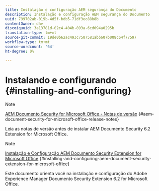 ```yaml
---
title: Instalação e configuração AEM segurança do Documento
description: Instalação e configuração AEM segurança do Documento
uuid: 799702ab-019b-4d5f-bdb5-71df3ec88b8b
contentOwner: dhv
discoiquuid: 3a13781d-02c4-404b-893a-6cd094a0295b
translation-type: tm+mt
source-git-commit: 19de0b62ac493c7507581abb607b008c64f77597
workflow-type: tm+mt
source-wordcount: '64'
ht-degree: 0%

---
```



# Instalando e configurando {#installing-and-configuring}

>[!NOTE]
>
>[AEM Documento Security for Microsoft Office - Notas de versão](../document-security-extension-release-notes.md) {#aem-document-security-for-microsoft-office-release-notes}
>
>Leia as notas de versão antes de instalar AEM Documento Security 6.2 Extension for Microsoft Office.

>[!NOTE]
>
>[Instalação e Configuração AEM Documento Security Extension for Microsoft Office](../installing-configuring-aemdsext.md) {#installing-and-configuring-aem-document-security-extension-for-microsoft-office}
>
>Este documento orienta você na instalação e configuração do Adobe Experience Manager Documento Security Extension 6.2 for Microsoft Office.

